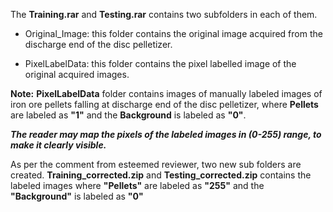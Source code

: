 The **Training.rar** and **Testing.rar** contains two subfolders in each of them.
- Original_Image: this folder contains the original image acquired from the discharge end of the disc pelletizer.
  
- PixelLabelData: this folder contains the pixel labelled image of the original acquired images.

**Note:**
__PixelLabelData__ folder contains images of manually labeled images of iron ore pellets falling at discharge end of the disc pelletizer,
where __Pellets__ are labeled as __"1"__ and the __Background__ is labeled as __"0"__. 

__*The reader may map the pixels of the labeled images in (0-255) range, to make it clearly visible.*__


As per the comment from esteemed reviewer, two new sub folders are created.
__Training_corrected.zip__ and __Testing_corrected.zip__ contains the labeled images where __"Pellets"__ are labeled as __"255"__ and the __"Background"__ is labeled as __"0"__
